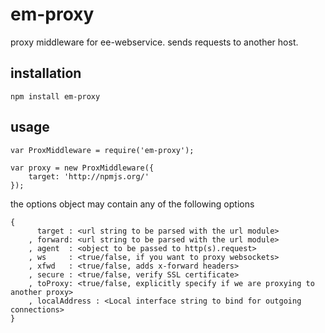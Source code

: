 # em-proxy

proxy middleware for ee-webservice. sends requests to another host.

## installation

	npm install em-proxy


## usage

	var ProxMiddleware = require('em-proxy');

	var proxy = new ProxMiddleware({
		target: 'http://npmjs.org/'
	});


the options object may contain any of the following options


	{
		  target : <url string to be parsed with the url module>
		, forward: <url string to be parsed with the url module>
		, agent  : <object to be passed to http(s).request>
		, ws     : <true/false, if you want to proxy websockets>
		, xfwd   : <true/false, adds x-forward headers>
		, secure : <true/false, verify SSL certificate>
		, toProxy: <true/false, explicitly specify if we are proxying to another proxy>
		, localAddress : <Local interface string to bind for outgoing connections>
	}